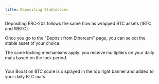 ```yaml
---
title: Depositing Stablecoins
---
```


Depositing ERC-20s follows the same flow as wrapped BTC assets (tBTC and WBTC).

Once you go to the "Deposit from Ethereum" page, you can select the stable asset of your choice.

The same locking mechanisms apply: you receive multipliers on your daily mats based on the lock period.

<figure><img src="../../.gitbook/assets/Deposit Flow - Connect (2).png" alt=""><figcaption></figcaption></figure>

Your Boost on BTC score is displayed in the top right banner and added to your daily BTC mats.
